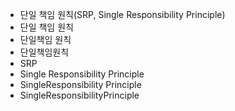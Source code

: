 - 단일 책임 원칙(SRP, Single Responsibility Principle)
- 단일 책임 원칙
- 단일책임 원칙
- 단일책임원칙
- SRP
- Single Responsibility Principle
- SingleResponsibility Principle
- SingleResponsibilityPrinciple